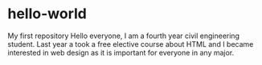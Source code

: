 # hello-world
My first repository
Hello everyone,
I am a fourth year civil engineering student.
Last year a took a free elective course about HTML and I became interested in web design as it is important for everyone in any major.
